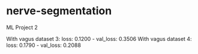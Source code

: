# nerve-segmentation
ML Project 2


With vagus dataset 3: loss: 0.1200 - val_loss: 0.3506
With vagus dataset 4: loss: 0.1790 - val_loss: 0.2088